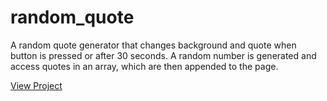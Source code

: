 # random_quote

A random quote generator that changes background and quote when button is pressed or after 30 seconds. A random number is generated and access quotes in an array, which are then appended to the page. 

 <a href="https://ark20.github.io/random_quote/">View Project</a>
